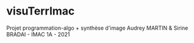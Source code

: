 # visuTerrImac
Projet programmation-algo + synthèse d'image
Audrey MARTIN & Sirine BRADAI - IMAC 1A - 2021
